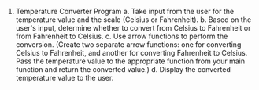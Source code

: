 1. Temperature Converter Program
a. Take input from the user for the temperature value and the scale (Celsius or Fahrenheit).
b. Based on the user's input, determine whether to convert from Celsius to Fahrenheit or from Fahrenheit to Celsius.
c. Use arrow functions to perform the conversion. (Create two separate arrow functions: one for converting Celsius to Fahrenheit, and another for converting Fahrenheit to Celsius. Pass the temperature value to the appropriate function from your main function and return the converted value.)
d. Display the converted temperature value to the user.